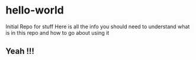 # hello-world
Initial Repo for stuff
Here is all the info you should need to understand what is in this repo and how to go about using it
## Yeah !!! ##

